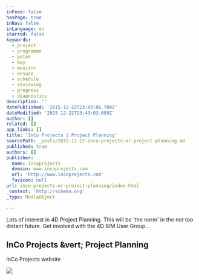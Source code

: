 ```yaml
---
inFeed: false
hasPage: true
inNav: false
inLanguage: en
starred: false
keywords:
  - project
  - programme
  - poten
  - key
  - monitor
  - ensure
  - schedule
  - reviewing
  - progress
  - diagnostics
description: ''
datePublished: '2015-12-22T23:43:06.789Z'
dateModified: '2015-12-22T23:43:03.609Z'
author: []
related: []
app_links: []
title: 'InCo Projects | Project Planning'
sourcePath: _posts/2015-12-22-inco-projects-or-project-planning.md
published: true
authors: []
publisher:
  name: Incoprojects
  domain: www.incoprojects.com
  url: 'http://www.incoprojects.com'
  favicon: null
url: inco-projects-or-project-planning/index.html
_context: 'http://schema.org'
_type: MediaObject

---
```

Lots of interest in 4D Project Planning. This will be 'the norm' in the not too distant future. Get involved with the 4D BIM User Group...

<article style=""><h1>InCo Projects &amp;vert; Project Planning</h1><p>InCo Projects website</p><img src="http://www.incoprojects.com/content/2-services/2-planning/meeting.jpg" /></article>